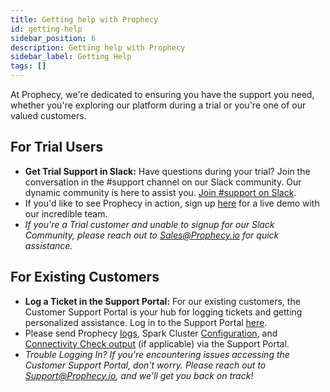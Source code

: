 ```yaml
---
title: Getting help with Prophecy
id: getting-help
sidebar_position: 6
description: Getting help with Prophecy
sidebar_label: Getting Help
tags: []
---
```


At Prophecy, we're dedicated to ensuring you have the support you need, whether you're exploring our platform during a trial or you're one of our valued customers.

## For Trial Users

- **Get Trial Support in Slack:** Have questions during your trial? Join the conversation in the #support channel on our Slack community. Our dynamic community is here to assist you. [Join #support on Slack](https://prophecy-io-support.slack.com/archives/C01P1PD7JJY).
- If you'd like to see Prophecy in action, sign up [here](https://www.prophecy.io/request-a-demo) for a live demo with our incredible team.
- _If you're a Trial customer and unable to signup for our Slack Community, please reach out to Sales@Prophecy.io for quick assistance._

## For Existing Customers

- **Log a Ticket in the Support Portal:** For our existing customers, the Customer Support Portal is your hub for logging tickets and getting personalized assistance. Log in to the Support Portal [here](https://prophecy.zendesk.com/).
- Please send Prophecy [logs](./logs/logs.md), Spark Cluster [Configuration](./logs/logs.md), and [Connectivity Check output](./logs/logs.md) (if applicable) via the Support Portal.
- _Trouble Logging In? If you're encountering issues accessing the Customer Support Portal, don't worry. Please reach out to Support@Prophecy.io, and we'll get you back on track!_
